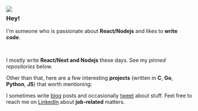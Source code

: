 <img align="left" src="https://orhun.dev/img/crow.png">

### Hey!

I'm someone who is passionate about **React/Nodejs** and likes to **write code**.

<br>

I mostly write **React/Next and Nodejs** these days. See my _pinned repositories_ below.

Other than that, here are a few interesting **projects** (written in **C**, **Go**, **Python**, **JS**) that worth mentioning:

I sometimes write [blog](https://medium.com/@matheusteixeirajs/) posts and occasionally [tweet](https://twitter.com/matheusmtcode) about stuff. Feel free to reach me on [LinkedIn](https://www.linkedin.com/in/matheusteixeirajs/) about **job-related** matters.
